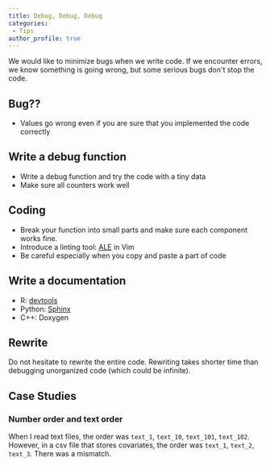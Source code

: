 ```yaml
---
title: Debug, Debug, Debug
categories:
 - Tips
author_profile: true
---
```


We would like to minimize bugs when we write code. If we encounter errors, we know something is going wrong, but some serious bugs don't stop the code.

## Bug??
* Values go wrong even if you are sure that you implemented the code correctly

## Write a debug function
* Write a debug function and try the code with a tiny data
* Make sure all counters work well

## Coding
* Break your function into small parts and make sure each component works fine.
* Introduce a linting tool: [ALE](https://github.com/w0rp/ale) in Vim
* Be careful especially when you copy and paste a part of code

## Write a documentation
* R: [devtools](https://github.com/Shusei-E/Code_Tips/blob/master/R/devtools.md)
* Python: [Sphinx](https://github.com/Shusei-E/Code_Tips/tree/master/Python)
* C++: Doxygen

## Rewrite
Do not hesitate to rewrite the entire code. Rewriting takes shorter time than debugging unorganized code (which could be infinite).

## Case Studies

### Number order and text order
When I read text files, the order was `text_1`, `text_10`, `text_101`, `text_102`. However, in a csv file that stores covariates, the order was `text_1`, `text_2`, `text_3`. There was a mismatch.
